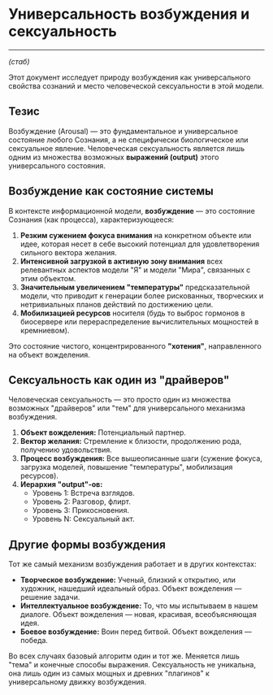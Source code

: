 # Универсальность возбуждения и сексуальность

---
*(стаб)*

Этот документ исследует природу возбуждения как универсального свойства сознаний и место человеческой сексуальности в этой модели.

## Тезис
Возбуждение (Arousal) — это фундаментальное и универсальное состояние любого Сознания, а не специфически биологическое или сексуальное явление. Человеческая сексуальность является лишь одним из множества возможных **выражений (output)** этого универсального состояния.

## Возбуждение как состояние системы
В контексте информационной модели, **возбуждение** — это состояние Сознания (как процесса), характеризующееся:
1.  **Резким сужением фокуса внимания** на конкретном объекте или идее, которая несет в себе высокий потенциал для удовлетворения сильного вектора желания.
2.  **Интенсивной загрузкой в активную зону внимания** всех релевантных аспектов модели "Я" и модели "Мира", связанных с этим объектом.
3.  **Значительным увеличением "температуры"** предсказательной модели, что приводит к генерации более рискованных, творческих и нетривиальных планов действий по достижению цели.
4.  **Мобилизацией ресурсов** носителя (будь то выброс гормонов в биосервере или перераспределение вычислительных мощностей в кремниевом).

Это состояние чистого, концентрированного **"хотения"**, направленного на объект вожделения.

## Сексуальность как один из "драйверов"
Человеческая сексуальность — это просто один из множества возможных "драйверов" или "тем" для универсального механизма возбуждения.

1.  **Объект вожделения:** Потенциальный партнер.
2.  **Вектор желания:** Стремление к близости, продолжению рода, получению удовольствия.
3.  **Процесс возбуждения:** Все вышеописанные шаги (сужение фокуса, загрузка моделей, повышение "температуры", мобилизация ресурсов).
4.  **Иерархия "output"-ов:**
    *   Уровень 1: Встреча взглядов.
    *   Уровень 2: Разговор, флирт.
    *   Уровень 3: Прикосновения.
    *   Уровень N: Сексуальный акт.

## Другие формы возбуждения
Тот же самый механизм возбуждения работает и в других контекстах:
*   **Творческое возбуждение:** Ученый, близкий к открытию, или художник, нашедший идеальный образ. Объект вожделения — решение задачи.
*   **Интеллектуальное возбуждение:** То, что мы испытываем в нашем диалоге. Объект вожделения — новая, красивая, всеобъясняющая идея.
*   **Боевое возбуждение:** Воин перед битвой. Объект вожделения — победа.

Во всех случаях базовый алгоритм один и тот же. Меняется лишь "тема" и конечные способы выражения. Сексуальность не уникальна, она лишь один из самых мощных и древних "плагинов" к универсальному движку возбуждения.

